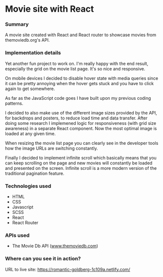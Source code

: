 # Movie site with React

### Summary

A movie site created with React and React router to showcase movies from themoviedb.org's API.

### Implementation details

Yet another fun project to work on. I'm really happy with the end result, especially the grid on the movie list page. It's so nice and responsive.

On mobile devices I decided to disable hover state with media queries since it can be pretty annoying when the hover gets stuck and you have to click again to get somewhere.

As far as the JavaScript code goes I have built upon my previous coding patterns.

I decided to also make use of the different image sizes provided by the API, for backdrops and posters, to reduce load time and data transfer. After doing some research I implemened logic for responsiveness (with grid size awareness) in a separate React component. Now the most optimal image is loaded at any given time.

When resizing the movie list page you can clearly see in the developer tools how the image URLs are switching constantly.

Finally I decided to implement infinite scroll which basically means that you can keep scrolling on the page and new movies will constantly be loaded and presented on the screen. Infinite scroll is a more modern version of the traditional pagination feature.

### Technologies used

- HTML
- CSS
- Javascript
- SCSS
- React
- React Router

### APIs used

- The Movie Db API (www.themoviedb.com)

### Where can you see it in action?

URL to live site: https://romantic-goldberg-1c109a.netlify.com/
